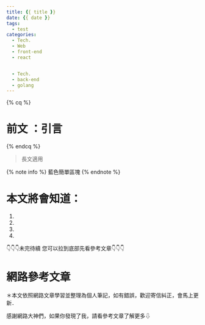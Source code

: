 ```yaml
---
title: {{ title }}
date: {{ date }}
tags:
  - test
categories:
  - Tech.
  - Web
  - front-end
  - react


  - Tech.
  - back-end
  - golang
---
```


{% cq %} 
# 前文 ：引言
 {% endcq %}
 <blockquote class="blockquote-center">
 長文適用</blockquote>

{% note info %} 藍色簡單區塊 {% endnote %}


# 本文將會知道：
  1. 
  2. 
  3. 
  4. 

<!--more-->

👇👇👇未完待續 您可以拉到底部先看參考文章👇👇👇

# 網路參考文章
<div>＊本文依照網路文章學習並整理為個人筆記，如有錯誤，歡迎寄信糾正，會馬上更新．<p>
感謝網路大神們，如果你發現了我，請看參考文章了解更多⇩</div>